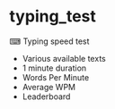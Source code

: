 # typing_test
⌨ Typing speed test

- Various available texts
- 1 minute duration
- Words Per Minute
- Average WPM
- Leaderboard
